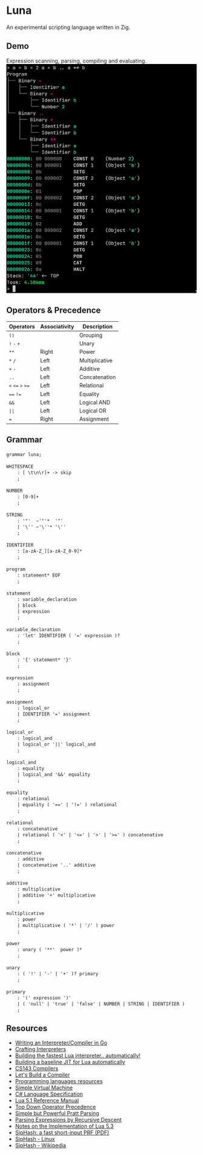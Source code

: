 # Luna
An experimental scripting language written in Zig.

## Demo
Expression scanning, parsing, compiling and evaluating.
![Screenshot](assets/screenshot.png)

## Operators & Precedence
| Operators         | Associativity | Description |
|-------------------|---------------|-------------|
| `()`              |               | Grouping |
| `!` `-` `+`       |               | Unary |
| `**`              | Right         | Power |
| `*` `/`           | Left          | Multiplicative |
| `+` `-`           | Left          | Additive |
| `..`              | Left          | Concatenation |
| `<` `<=` `>` `>=` | Left          | Relational |
| `==` `!=`         | Left          | Equality |
| `&&`              | Left          | Logical AND |
| `\|\|`            | Left          | Logical OR |
| `=`               | Right         | Assignment |


## Grammar
```g4
grammar luna;

WHITESPACE
    : [ \t\n\r]+ -> skip
    ;

NUMBER
    : [0-9]+
    ;

STRING
    : '"'  ~'"'*  '"'
    | '\'' ~'\''* '\''
    ;

IDENTIFIER
    : [a-zA-Z_][a-zA-Z_0-9]*
    ;

program
    : statement* EOF
    ;

statement
    : variable_declaration
    | block
    | expression
    ;

variable_declaration
    : 'let' IDENTIFIER ( '=' expression )?
    ;

block
    : '{' statement* '}'
    ;

expression
    : assignment
    ;

assignment
    : logical_or
    | IDENTIFIER '=' assignment
    ;

logical_or
    : logical_and
    | logical_or '||' logical_and
    ;

logical_and
    : equality
    | logical_and '&&' equality
    ;

equality
    : relational
    | equality ( '==' | '!=' ) relational
    ;

relational
    : concatenative
    | relational ( '<' | '<=' | '>' | '>=' ) concatenative
    ;

concatenative
    : additive
    | concatenative '..' additive
    ;

additive
    : multiplicative
    | additive '+' multiplicative
    ;

multiplicative
    : power
    | multiplicative ( '*' | '/' ) power
    ;

power
    : unary ( '**'  power )*
    ;

unary
    : ( '!' | '-' | '+' )? primary
    ;

primary
    : '(' expression ')'
    | ( 'null' | 'true' | 'false' | NUMBER | STRING | IDENTIFIER )
    ;
```

## Resources
* [Writing an Interpreter/Compiler in Go](https://interpreterbook.com/)
* [Crafting Interpreters](https://craftinginterpreters.com/)
* [Building the fastest Lua interpreter.. automatically!](https://sillycross.github.io/2022/11/22/2022-11-22/)
* [Building a baseline JIT for Lua automatically](https://sillycross.github.io/2023/05/12/2023-05-12/)
* [CS143 Compilers](https://web.stanford.edu/class/archive/cs/cs143/cs143.1128/)
* [Let's Build a Compiler](https://compilers.iecc.com/crenshaw/)
* [Programming languages resources](https://bernsteinbear.com/pl-resources/)
* [Simple Virtual Machine](https://www.bartoszsypytkowski.com/simple-virtual-machine/)
* [C# Language Specification](https://learn.microsoft.com/en-us/dotnet/csharp/language-reference/language-specification/readme)
* [Lua 5.1 Reference Manual](https://www.lua.org/manual/5.1/)
* [Top Down Operator Precedence](https://crockford.com/javascript/tdop/tdop.html)
* [Simple but Powerful Pratt Parsing](https://matklad.github.io/2020/04/13/simple-but-powerful-pratt-parsing.html)
* [Parsing Expressions by Recursive Descent](https://www.engr.mun.ca/~theo/Misc/exp_parsing.htm)
* [Notes on the Implementation of Lua 5.3](https://poga.github.io/lua53-notes/introduction.html)
* [SipHash: a fast short-input PRF (PDF)](https://cr.yp.to/siphash/siphash-20120918.pdf)
* [SipHash - Linux](https://www.kernel.org/doc/html/latest/security/siphash.html)
* [SipHash - Wikipedia](https://en.wikipedia.org/wiki/SipHash)
